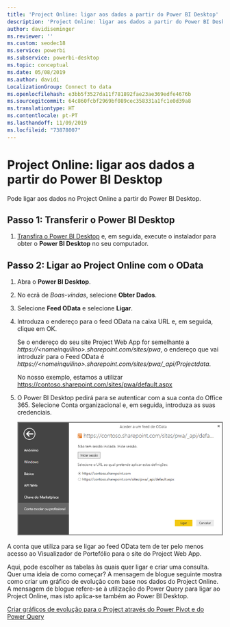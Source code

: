 ```yaml
---
title: 'Project Online: ligar aos dados a partir do Power BI Desktop'
description: 'Project Online: ligar aos dados a partir do Power BI Desktop'
author: davidiseminger
ms.reviewer: ''
ms.custom: seodec18
ms.service: powerbi
ms.subservice: powerbi-desktop
ms.topic: conceptual
ms.date: 05/08/2019
ms.author: davidi
LocalizationGroup: Connect to data
ms.openlocfilehash: e3bb5f3527da11f781892fae23ae369edfe4676b
ms.sourcegitcommit: 64c860fcbf2969bf089cec358331a1fc1e0d39a8
ms.translationtype: HT
ms.contentlocale: pt-PT
ms.lasthandoff: 11/09/2019
ms.locfileid: "73878007"
---
```

# <a name="project-online-connect-to-data-through-power-bi-desktop"></a>Project Online: ligar aos dados a partir do Power BI Desktop
Pode ligar aos dados no Project Online a partir do Power BI Desktop.

## <a name="step-1-download-power-bi-desktop"></a>Passo 1: Transferir o Power BI Desktop
1. [Transfira o Power BI Desktop](https://go.microsoft.com/fwlink/?LinkID=521662) e, em seguida, execute o instalador para obter o **Power BI Desktop** no seu computador.

## <a name="step-2-connect-to-project-online-with-odata"></a>Passo 2: Ligar ao Project Online com o OData
1. Abra o **Power BI Desktop**.
2. No ecrã de *Boas-vindas*, selecione **Obter Dados**.
3. Selecione **Feed OData** e selecione **Ligar**.
4. Introduza o endereço para o feed OData na caixa URL e, em seguida, clique em OK.
   
   Se o endereço do seu site Project Web App for semelhante a *https://\<nomeinquilino\>.sharepoint.com/sites/pwa*, o endereço que vai introduzir para o Feed OData é *https://\<nomeinquilino\>.sharepoint.com/sites/pwa/\_api/Projectdata*.
   
   No nosso exemplo, estamos a utilizar https://contoso.sharepoint.com/sites/pwa/default.aspx
5. O Power BI Desktop pedirá para se autenticar com a sua conta do Office 365. Selecione Conta organizacional e, em seguida, introduza as suas credenciais.
   
   ![](media/desktop-project-online-connect-to-data/image.png)

A conta que utiliza para se ligar ao feed OData tem de ter pelo menos acesso ao Visualizador de Portefólio para o site do Project Web App. 

Aqui, pode escolher as tabelas às quais quer ligar e criar uma consulta.  Quer uma ideia de como começar?  A mensagem de blogue seguinte mostra como criar um gráfico de evolução com base nos dados do Project Online.  A mensagem de blogue refere-se à utilização do Power Query para ligar ao Project Online, mas isto aplica-se também ao Power BI Desktop.

[Criar gráficos de evolução para o Project através do Power Pivot e do Power Query](https://blogs.office.com/2014/03/24/creating-burndown-charts-for-project-using-power-pivot-and-power-query/)

